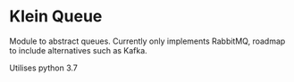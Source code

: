 # Klein Queue

Module to abstract queues. Currently only implements RabbitMQ, roadmap to include alternatives such as Kafka.

Utilises python 3.7



